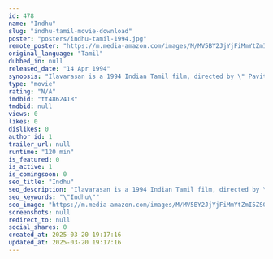 ```yaml
---
id: 478
name: "Indhu"
slug: "indhu-tamil-movie-download"
poster: "posters/indhu-tamil-1994.jpg"
remote_poster: "https://m.media-amazon.com/images/M/MV5BY2JjYjFiMmYtZmI5ZS00YTMyLWI4NjUtMTU5YWRkZjg5OGI1XkEyXkFqcGc@._V1_SX300.jpg"
original_language: "Tamil"
dubbed_in: null
released_date: "14 Apr 1994"
synopsis: "Ilavarasan is a 1994 Indian Tamil film, directed by \" Pavithran\" and Producer by \"N.A.Sudhakar, K.P.Unnikrishnan\" The film Stars, \"Prabhu Deva, Roja, Sarath Kumar\" in lead roles. Music by, Deva."
type: "movie"
rating: "N/A"
imdbid: "tt4862418"
tmdbid: null
views: 0
likes: 0
dislikes: 0
author_id: 1
trailer_url: null
runtime: "120 min"
is_featured: 0
is_active: 1
is_comingsoon: 0
seo_title: "Indhu"
seo_description: "Ilavarasan is a 1994 Indian Tamil film, directed by \" Pavithran\" and Producer by \"N.A.Sudhakar, K.P.Unnikrishnan\" The film Stars, \"Prabhu Deva, Roja, Sarath Kumar\" in lead roles. Music by, Deva."
seo_keywords: "\"Indhu\""
seo_image: "https://m.media-amazon.com/images/M/MV5BY2JjYjFiMmYtZmI5ZS00YTMyLWI4NjUtMTU5YWRkZjg5OGI1XkEyXkFqcGc@._V1_SX300.jpg"
screenshots: null
redirect_to: null
social_shares: 0
created_at: 2025-03-20 19:17:16
updated_at: 2025-03-20 19:17:16
---
```


